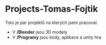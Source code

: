 # Projects-Tomas-Fojtik

Toto je pár projektů na kterých jsem pracoval.

- V **/Blender** jsou 3D modely
- V **/Programy** jsou kódy, aplikace a unity hra
